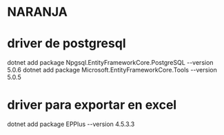 # NARANJA

# driver de postgresql
dotnet add package Npgsql.EntityFrameworkCore.PostgreSQL --version 5.0.6
dotnet add package Microsoft.EntityFrameworkCore.Tools --version 5.0.5
# driver para exportar en excel
dotnet add package EPPlus --version 4.5.3.3